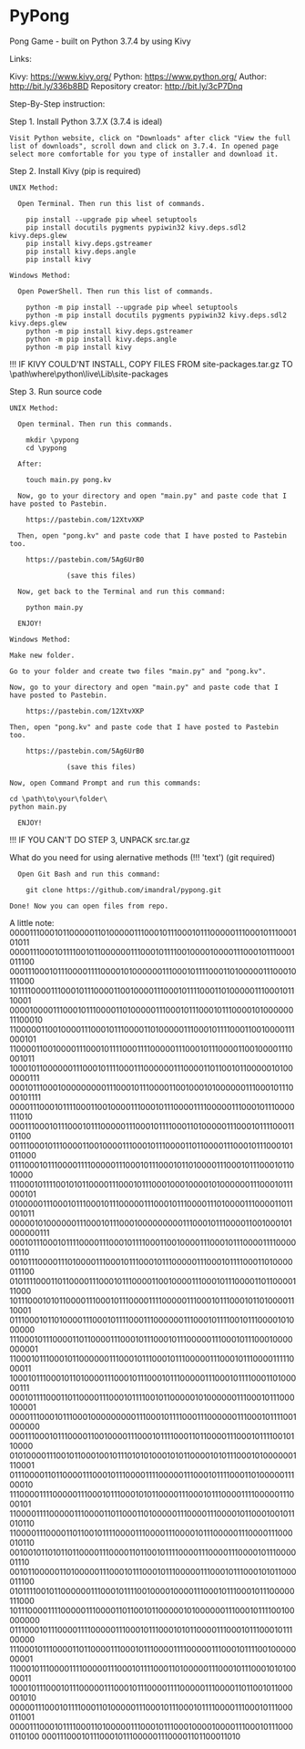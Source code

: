 # PyPong
 Pong Game - built on Python 3.7.4 by using Kivy

Links:

  Kivy: https://www.kivy.org/
  Python: https://www.python.org/
  Author: http://bit.ly/336b8BD
  Repository creator: http://bit.ly/3cP7Dnq

Step-By-Step instruction:

  Step 1. Install Python 3.7.X (3.7.4 is ideal)
    
    Visit Python website, click on "Downloads" after click "View the full list of downloads", scroll down and click on 3.7.4. In opened page select more comfortable for you type of installer and download it. 
  
  Step 2. Install Kivy (pip is required)
    
    UNIX Method:
    
      Open Terminal. Then run this list of commands.
      
        pip install --upgrade pip wheel setuptools
        pip install docutils pygments pypiwin32 kivy.deps.sdl2 kivy.deps.glew
        pip install kivy.deps.gstreamer
        pip install kivy.deps.angle
        pip install kivy
      
    Windows Method:
    
      Open PowerShell. Then run this list of commands.
      
        python -m pip install --upgrade pip wheel setuptools
        python -m pip install docutils pygments pypiwin32 kivy.deps.sdl2 kivy.deps.glew
        python -m pip install kivy.deps.gstreamer
        python -m pip install kivy.deps.angle
        python -m pip install kivy
        
!!! IF KIVY COULD'NT INSTALL, COPY FILES FROM site-packages.tar.gz TO \path\where\python\live\Lib\site-packages
  
  Step 3. Run source code
  
    UNIX Method:
      
      Open terminal. Then run this commands.
        
        mkdir \pypong
        cd \pypong
      
      After:
      
        touch main.py pong.kv
      
      Now, go to your directory and open "main.py" and paste code that I have posted to Pastebin.
      
        https://pastebin.com/12XtvXKP
      
      Then, open "pong.kv" and paste code that I have posted to Pastebin too.
      
        https://pastebin.com/5Ag6UrB0
        
                  (save this files)
      
      Now, get back to the Terminal and run this command:
        
        python main.py
        
      ENJOY!
      
    Windows Method:
    
    Make new folder.
    
    Go to your folder and create two files "main.py" and "pong.kv".
    
    Now, go to your directory and open "main.py" and paste code that I have posted to Pastebin.
      
        https://pastebin.com/12XtvXKP
      
    Then, open "pong.kv" and paste code that I have posted to Pastebin too.
      
        https://pastebin.com/5Ag6UrB0
        
                  (save this files)
                  
    Now, open Command Prompt and run this commands:
    
    cd \path\to\your\folder\
    python main.py
    
      ENJOY!
      
!!! IF YOU CAN'T DO STEP 3, UNPACK src.tar.gz

  What do you need for using alernative methods (!!! 'text') (git required)
    
      Open Git Bash and run this command:
    
        git clone https://github.com/imandral/pypong.git
      
    Done! Now you can open files from repo. 
      
A little note:
  000011100010110000011010000011100010111000101110000011100010111000101011
0000111000101111001011000000111000101111001000010000111000101110001011100
0001110001011100001111000010100000011100010111100011010000011100010111000
1011110000111000101110000110010000111000101111000110100000111000101110001
0000100001110001011100001101000001110001011100010111000010100000011100010
1100000110010000111000101110000110100000111000101111000110010000111000101
1100001100100001110001011110001111000001110001011100001100100001110001011
1000101100000011100010111100011100000011100001101100101100000101000000111
0001011100010000000001110001011100001100100010100000011100010111000101111
0000111000101111000110010000111000101110000111100000111000101110000111010
0001110001011100010111000001110001011110001101000001110001011110001101100
0011100010111000011001000011100010111000011011000011100010111000101011000
0111000101110000111100000111000101110001011010000111000101110001011010000
1110001011110010101100001110001011100010001000010100000011100010111000101
0100000111000101110001011100000111000101110000111010000111000011011001011
0000010100000011100010111000100000000011100010111000011001000101000000111
0001011100010111100001110001011110001100100001110001011100001111000001110
0010111000011101000011100010111000101110000011100010111100011010000011100
0101111000110110000111000101110000110010000111000101110000110110000111000
1011100010101100001110001011100001111000001110001011100010110100001110001
0111000101101000011100010111100011100000011100010111100101110000101000000
1110001011100001101100001110001011100010111000001110001011100010000000001
1100010111000101100000011100010111000101110000011100010111000011111000011
1000101110001011010000111000101110001011100000111000101111000110100000111
0001011110001101100001110001011110010110000010100000011100010111000100001
0000111000101110001000000000111000101111000111000000111000101111001000000
0001110001011100001100100001110001011110001101100001110001011110010110000
0101000011100101100010010111010101000101011000010101110001010000001110001
0111000011011000011100010111000011110000011100010111100011010000011100010
1110000111100000111000101110001010110000111000101110000111100000111000101
1100001111000001110000110110001101000001110000111000010110001001011010110
1100001110000110110010111100001110000111000010111000001110000111000010110
0010010110101101100001110000110110010111100001110000111000010111000001110
0010110000011010000011100010111000101110000011100010111000101011000011100
0101111001011000000111000101111001000010000111000101110001011100000111000
1011100001111000001110000110110010110000010100000011100010111100100000000
0111000101110000111100000111000101110001010110000111000101110001011100000
1110001011100001101100001110001011100001111000001110001011110010000000001
1100010111000011110000011100010111100011010000011100010111000101010000011
1000101110001011100000111000101110000111100000111000011011001011000001010
0000011100010111100011010000011100010111000101111000011100010111000011001
0000111000101111000110100000111000101110001000010000111000101110000110100
00011100010111000101110000011100001101100011010
      

    
        
      
        
        
      